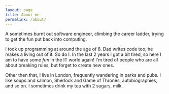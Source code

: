 ```yaml
---
layout: page
title: About me
permalink: /about/
---
```


A sometimes burnt out software engineer, climbing the career ladder, trying to get the fun put back into computing.

I took up programming at around the age of 8. Dad writes code too, he makes a living out of it. So do I. In the last 2 years I got a bit tired, so here I am to have some *fun* in the IT world again! I'm tired of people who are all about breaking rules, but forget to create new ones.

Other then that, I live in London, frequently wandering in parks and pubs. I like soups and salmon, Sherlock and Game of Thrones, autobiographies, and so on. I sometimes drink my tea with 2 sugars, milk.

